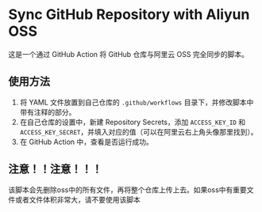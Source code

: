 # Sync GitHub Repository with Aliyun OSS

这是一个通过 GitHub Action 将 GitHub 仓库与阿里云 OSS 完全同步的脚本。

## 使用方法

1. 将 YAML 文件放置到自己仓库的 `.github/workflows` 目录下，并修改脚本中带有注释的部分。
2. 在自己仓库的设置中，新建 Repository Secrets，添加 `ACCESS_KEY_ID` 和 `ACCESS_KEY_SECRET`，并填入对应的值（可以在阿里云右上角头像那里找到）。
3. 在 GitHub Action 中，查看是否运行成功。

 ## 注意！！注意！！！
 该脚本会先删除oss中的所有文件，再将整个仓库上传上去。如果oss中有重要文件或者文件体积非常大，请不要使用该脚本

